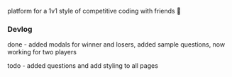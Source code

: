 platform for a 1v1 style of competitive coding with friends 🦾


### Devlog
done - added modals for winner and losers, added sample questions, now working for two players

todo - added questions and add styling to all pages
